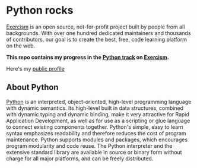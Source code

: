 # Python rocks

[Exercism](https://exercism.org/) is an open source, not-for-profit project built by people from all backgrounds. With over one hundred dedicated maintainers and thousands of contributors, our goal is to create the best, free, code learning platform on the web.

**This repo contains my progress in the [Python track](https://exercism.org/tracks/python) on [Exercism](https://exercism.org/).**

Here's my [public profile](https://exercism.org/profiles/poacosta)

## About Python

[Python](https://www.python.org/) is an interpreted, object-oriented, high-level programming language with dynamic semantics. Its high-level built in data structures, combined with dynamic typing and dynamic binding, make it very attractive for Rapid Application Development, as well as for use as a scripting or glue language to connect existing components together. Python's simple, easy to learn syntax emphasizes readability and therefore reduces the cost of program maintenance. Python supports modules and packages, which encourages program modularity and code reuse. The Python interpreter and the extensive standard library are available in source or binary form without charge for all major platforms, and can be freely distributed.
